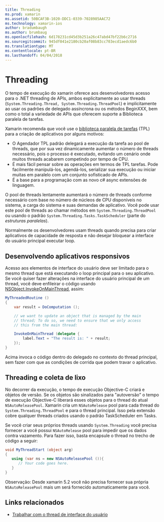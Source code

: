 ```yaml
---
title: Threading
ms.prod: xamarin
ms.assetid: 50BCAF3B-1020-DDC1-0339-7028985AAC72
ms.technology: xamarin-ios
author: bradumbaugh
ms.author: brumbaug
ms.openlocfilehash: 6d178231cd45d3b251a26c47abd47bf22b6c2716
ms.sourcegitcommit: 945df041e2180cb20af08b83cc703ecd1aedc6b0
ms.translationtype: MT
ms.contentlocale: pt-BR
ms.lasthandoff: 04/04/2018
---
```

# <a name="threading"></a>Threading

O tempo de execução do xamarin oferece aos desenvolvedores acesso para o .NET threading de APIs, ambos explicitamente ao usar threads (`System.Threading.Thread, System.Threading.ThreadPool`) e implicitamente ao usar os padrões de delegado assíncrona ou os métodos BeginXXX, bem como o total a variedade de APIs que oferecem suporte a Biblioteca paralela de tarefas.



Xamarin recomenda que você use o [biblioteca paralela de tarefas](http://msdn.microsoft.com/en-us/library/dd460717.aspx) (TPL) para a criação de aplicativos por alguns motivos:
-  O Agendador TPL padrão delegará a execução da tarefa ao pool de threads, que por sua vez dinamicamente aumentar o número de threads necessário, pois o processo é executado, evitando um cenário onde muitos threads acabarem competindo por tempo de CPU. 
-  É mais fácil pensar sobre as operações em termos de TPL tarefas. Pode facilmente manipulá-los, agendá-los, serializar sua execução ou iniciar muitas em paralelo com um conjunto sofisticado de APIs. 
-  É a base para a programação com as novo c# async extensões de linguagem. 


O pool de threads lentamente aumentará o número de threads conforme necessário com base no número de núcleos de CPU disponíveis no sistema, a carga do sistema e suas demandas de aplicativo. Você pode usar este pool de threads ao chamar métodos em `System.Threading.ThreadPool` ou usando o padrão `System.Threading.Tasks.TaskScheduler` (parte do *estruturas paralelas*).

Normalmente os desenvolvedores usam threads quando precisa para criar aplicativos de capacidade de resposta e não desejar bloquear a interface do usuário principal executar loop.

 <a name="Developing_Responsive_Applications" />


## <a name="developing-responsive-applications"></a>Desenvolvendo aplicativos responsivos

Acesso aos elementos de interface do usuário deve ser limitado para o mesmo thread que está executando o loop principal para o seu aplicativo. Se você quiser fazer alterações na interface do usuário principal de um thread, você deve enfileirar o código usando [NSObject.InvokeOnMainThread](https://developer.xamarin.com/api/type/Foundation.NSObject/), assim:

```csharp
MyThreadedRoutine ()  
{  
    var result = DoComputation ();  

    // we want to update an object that is managed by the main
    // thread; To do so, we need to ensure that we only access
    // this from the main thread:

    InvokeOnMainThread (delegate {  
        label.Text = "The result is: " + result;  
    });
}
```

Acima invoca o código dentro do delegado no contexto do thread principal, sem fazer com que as condições de corrida que podem travar o aplicativo.

 <a name="Threading_and_Garbage_Collection" />


## <a name="threading-and-garbage-collection"></a>Threading e coleta de lixo

No decorrer da execução, o tempo de execução Objective-C criará e objetos de versão. Se os objetos são sinalizados para "autoversão" o tempo de execução Objective-C liberará esses objetos para o thread do atual `NSAutoReleasePool`. Xamarin cria um `NSAutoRelease` pool para cada thread do `System.Threading.ThreadPool` e para o thread principal. Isso pela extensão cobre qualquer threads criados usando o padrão TaskScheduler em Tasks.

Se você criar seus próprios threads usando `System.Threading` você precisa fornecer a você possui `NSAutoRelease` pool para impedir que os dados contra vazamento. Para fazer isso, basta encapsule o thread no trecho de código a seguir:

```csharp
void MyThreadStart (object arg)
{
   using (var ns = new NSAutoReleasePool ()){
      // Your code goes here.
   }
}
```

Observação: Desde xamarin 5.2 você não precisa fornecer sua própria `NSAutoReleasePool` mais um será fornecido automaticamente para você.


## <a name="related-links"></a>Links relacionados

- [Trabalhar com o thread de interface do usuário](~/ios/user-interface/ios-ui/ui-thread.md)

